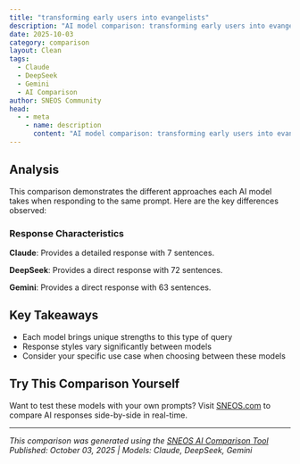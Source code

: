 ```yaml
---
title: "transforming early users into evangelists"
description: "AI model comparison: transforming early users into evangelists..."
date: 2025-10-03
category: comparison
layout: Clean
tags:
  - Claude
  - DeepSeek
  - Gemini
  - AI Comparison
author: SNEOS Community
head:
  - - meta
    - name: description
      content: "AI model comparison: transforming early users into evangelists..."
---
```


<ChatComparison
  title="transforming early users into evangelists"
  prompt="transforming early users into evangelists"
  :responses='{"Claude": "# Transforming Early Users into Evangelists\n\n## Understanding the Journey\n**Early User \u2192 Satisfied Customer \u2192 Brand Advocate \u2192 Evangelist**\n\n## Key Strategies\n\n### 1. **Deliver Exceptional Early Experiences**\n- Over-deliver on promises during beta/early access\n- Provide white-glove onboarding and support\n- Fix issues quickly and communicate transparently\n- Create \u0022wow moments\u0022 that exceed expectations\n\n### 2. **Build Personal Relationships**\n- Direct access to founders/product team\n- Regular check-ins and feedback sessions\n- Remember personal details and preferences\n- Treat them as partners, not just customers\n\n### 3. **Create Exclusive Communities**\n- Private beta groups or VIP communities\n- Early access to new features\n- Special events or meetups\n- Behind-the-scenes content and updates\n\n### 4. **Amplify Their Voice**\n- Feature user stories and testimonials\n- Invite them to speak at events\n- Co-create content (case studies, blogs)\n- Showcase their success publicly\n\n### 5. **Make Advocacy Easy \u0026 Rewarding**\n- Referral programs with meaningful incentives\n- Social sharing tools and templates\n- Advocacy platforms or ambassador programs\n- Recognition and status rewards\n\n### 6. **Listen \u0026 Act on Feedback**\n- Implement user-suggested features\n- Credit users for their contributions\n- Show how their input shaped the product\n- Close the feedback loop consistently\n\n## Evangelist Characteristics to Nurture\n- **Passion** for your mission/solution\n- **Expertise** in your domain/industry\n- **Influence** within their networks\n- **Willingness** to share and recommend\n\n## Measurement \u0026 Sustainability\n- Track referrals and organic mentions\n- Monitor community engagement\n- Measure advocacy program participation\n- Continuously evolve the experience\n\nThe goal is making early users feel like co-creators of something meaningful, not just customers of a product.", "DeepSeek": "Of course. Transforming early users into evangelists is the holy grail of early-stage growth. It\u0027s not a happy accident; it\u0027s a deliberate process. Here is a comprehensive guide, broken down into a strategic framework.\n\n### The Core Philosophy: Earn Advocacy, Don\u0027t Extract It\n\nYou cannot \u0022create\u0022 evangelists by asking for them. You must **create an environment and experience so remarkable that advocacy becomes a natural byproduct.** Evangelists don\u0027t just like your product; they are emotionally invested in your mission and success.\n\n---\n\n### The Evangelist Flywheel: A 4-Stage Framework\n\nThink of this as a continuous cycle that amplifies itself.\n\n#### Stage 1: The Foundation - Build a Remarkable Product \u0026 Onboarding\n\nYou cannot create evangelists for a mediocre product. This is non-negotiable.\n\n* **Product-Market Fit is Key:** Your product must solve a real, painful problem in a way that feels like magic. It must deliver undeniable **value**.\n* **Create \u0022Aha!\u0022 Moments Quickly:** Design your onboarding flow to guide users to their first moment of value as fast as possible. When a user thinks, \u0022Wow, this actually works!\u0022 you\u0027ve won their attention.\n* **Polish the Experience:** A clunky, buggy UI/UX will kill evangelism before it starts. Invest in quality.\n\n#### Stage 2: Cultivation - Foster Deep Engagement \u0026 Connection\n\nOnce users are getting value, you deepen the relationship from transactional to emotional.\n\n* **Proactive, Delightful Support:** Don\u0027t just solve problems. Surprise them. Go above and beyond. Use video in your support replies. Send a handwritten thank-you note. This creates powerful, shareable stories.\n* **Build a Community:** Create a space (Slack, Discord, Circle, etc.) where your earliest users can connect with each other **and with your team.** This makes them feel like insiders, not just customers.\n* **Listen and Act (Transparently):**\n * **Solicit Feedback:** Regularly ask for their input on new features and pain points.\n * **Close the Loop:** When you implement a feature based on user feedback, announce it and **credit the user who suggested it.** This is incredibly powerful. It proves you listen.\n* **Make Them Feel Special:**\n * **Early Access:** Give them a first look at new features before anyone else.\n * **\u0022Insider\u0022 Updates:** Share company news, challenges, and roadmaps with them. Vulnerability builds trust.\n\n#### Stage 3: Activation - Empower and Equip Them to Share\n\nEven the happiest user won\u0027t evangelize if it\u0027s difficult. Your job is to make sharing effortless and rewarding.\n\n* **Create Natural Sharing Mechanisms:**\n * **Referral Programs:** Offer meaningful rewards for both the referrer and the new user (e.g., credit, extended trial, exclusive features).\n * **Built-in Social Sharing:** \u0022Share your project,\u0022 \u0022Tweet your results,\u0022 etc. Make it a one-click action inside your product.\n* **Provide \u0022Social Proof\u0022 Assets:**\n * Give them beautiful, pre-written tweets about their experience.\n * Provide logos, screenshots, and case study templates they can share with their network.\n* **Identify and Nurture Potential Champions:** Use your community and analytics to find your most active and vocal users. Reach out to them personally.\n\n#### Stage 4: Recognition - Celebrate and Reward Their Advocacy\n\nEvangelism is a relationship. You must reciprocate to keep the flywheel spinning.\n\n* **Public Recognition:**\n * Feature them on your website, in a case study, or on your social media.\n * Create a \u0022Wall of Love\u0022 showcasing user testimonials.\n * Name a feature after a prolific evangelist (a classic move from the early days of companies like Google).\n* **Exclusive Perks:**\n * Swag packs that are high-quality and desirable (not just a cheap t-shirt).\n * Invitations to exclusive virtual or in-person events with the founding team.\n* **Give Them Influence:** Create a formal \u0022Advisory Board\u0022 or \u0022Ambassador Program\u0022 for your top evangelists. Offer them a direct line to the CEO/CPO and a platform to shape the product\u0027s future.\n\n---\n\n### Real-World Examples to Emulate\n\n* **Dropbox:** Mastered the referral program. Their simple \u0022give space, get space\u0022 mechanic was easy and the reward was directly related to their product\u0027s core value (storage).\n* **Slack:** Their product was so inherently collaborative that sharing it was built into its DNA. Their early, quirky and helpful customer support (like the \u0022bug hunter\u0022 program) created legendary stories.\n* **Notion:** Built a powerful community where users share templates and workflows. They actively feature these user creations, turning users into heroes and providing immense value to the broader community.\n* **Superhuman:** The pinnacle of a curated, high-touch onboarding experience. They made getting an invite feel like an exclusive club and the product\u0027s speed and quality justified the hype, turning users into passionate advocates.\n\n---\n\n### Pitfalls to Avoid\n\n* **Taking Them for Granted:** Never assume they\u0027ll stick around forever. Continue to engage and delight them.\n* **Being Transactional:** Don\u0027t *only* reach out when you want something (a testimonial, a share). Check in on them genuinely.\n* **Not Following Through:** If you ask for feedback and then do nothing, you\u0027ll create cynics, not evangelists.\n* **Over-Promising and Under-Delivering:** It\u0027s better to surprise them with a bonus feature than to miss a deadline on a promised one.\n\n### Final Thought\n\nTransforming early users into evangelists is a long-term investment in community and culture, not a short-term growth hack. It requires humility, relentless focus on the user, and a genuine desire to build something people truly love. When done right, these evangelists become your most effective, trusted, and cost-efficient marketing channel.", "Gemini": "Transforming early users into evangelists is a crucial step for any product or service\u0027s success. These early adopters are your first believers and can significantly influence your growth trajectory. Here\u0027s a breakdown of how to achieve this:\n\n**I. Understanding Your Early Users:**\n\n* **Identify Your Ideal Customer Profile (ICP):** Before anything else, know who you\u0027re targeting. Understanding their needs, pain points, motivations, and demographics will help you tailor your engagement strategy.\n* **Gather Feedback Proactively:** Don\u0027t wait for them to complain. Use surveys, in-app feedback tools, user interviews, and social media monitoring to actively solicit their opinions.\n* **Segment Your Early Users:** Not all early users are the same. Segment them based on their usage patterns, feedback, and level of engagement. This allows you to personalize your approach.\n* **Understand Their \u0022Why\u0022:** Why did they choose your product/service? What problem were they hoping to solve? Knowing their initial motivations will help you reinforce those benefits and guide them towards becoming advocates.\n\n**II. Building a Strong Foundation for Evangelism:**\n\n* **Deliver a Remarkable Product/Service:** This is the most fundamental element. Your product *must* deliver value. Focus on solving a real problem effectively and efficiently.\n* **Exceptional Customer Support:** Treat your early users like VIPs. Respond quickly, address issues thoroughly, and go the extra mile. Their early experiences will shape their perception of your brand.\n* **Build a Community:** Create a space where early users can connect with each other, share their experiences, and provide feedback. This fosters a sense of belonging and encourages collaboration. Examples:\n * **Forums:** Classic and effective for in-depth discussions.\n * **Slack/Discord Channels:** Real-time communication and community building.\n * **Facebook Groups:** Leverage the platform\u0027s reach and familiarity.\n * **In-Person Meetups (when possible):** Strengthen connections and build loyalty.\n* **Be Transparent and Authentic:** Openly communicate your roadmap, challenges, and successes. Be honest and genuine in your interactions. Transparency builds trust and fosters a sense of partnership.\n* **Focus on User Onboarding:** Make it easy for users to understand the product and how to use it. Guides, tutorials, and walkthroughs can help.\n\n**III. Strategies for Transforming Users into Evangelists:**\n\n* **Acknowledge and Value Their Contributions:**\n * **Publicly recognize their feedback:** Mention them by name when incorporating their suggestions.\n * **Offer exclusive access:** Give them early access to new features or beta programs.\n * **Provide discounts or rewards:** Show your appreciation with special offers.\n* **Empower Them to Share Their Story:**\n * **Create shareable content:** Provide templates for testimonials, case studies, and social media posts.\n * **Run referral programs:** Incentivize them to refer new users.\n * **Ask for reviews and testimonials:** Make it easy for them to share their positive experiences on relevant platforms.\n* **Make Them Part of the Brand:**\n * **Invite them to be beta testers:** Give them a voice in shaping the product\u0027s future.\n * **Feature them in marketing materials:** Showcase their success stories and how they\u0027re using your product.\n * **Create a \u0022super user\u0022 program:** Formalize their role as advocates and provide them with additional support and resources.\n* **Engage Them Consistently:**\n * **Regular communication:** Keep them informed about product updates, company news, and relevant industry trends.\n * **Personalized outreach:** Reach out to them individually to thank them for their feedback or offer assistance.\n * **Run contests and challenges:** Gamify the experience and encourage participation.\n* **Ask for Help:**\n * **Don\u0027t be afraid to ask for support:** \u0022Could you share your experience with others?\u0022 or \u0022Would you be willing to write a short review?\u0022\n * **Be specific:** Make it easy for them to take action. Provide links to review sites or sample social media posts.\n* **Monitor and Measure:**\n * **Track key metrics:** Measure referral rates, social media mentions, and customer satisfaction.\n * **Identify your top evangelists:** Focus your efforts on nurturing those who are already actively promoting your brand.\n * **Continuously improve your strategy:** Adapt your approach based on the data you collect and the feedback you receive.\n\n**IV. Key Considerations:**\n\n* **Authenticity is key:** Evangelism should come from genuine enthusiasm, not forced marketing. Focus on providing a great experience and empowering your users to share their positive experiences naturally.\n* **Don\u0027t overwhelm them:** Balance engagement with respect for their time and attention. Don\u0027t bombard them with too many requests or offers.\n* **It\u0027s a long-term process:** Building a strong community of evangelists takes time and effort. Be patient and persistent, and focus on building lasting relationships.\n* **Respect their boundaries:** If someone doesn\u0027t want to be an evangelist, that\u0027s okay. Focus on providing them with a great user experience and respect their preferences.\n\n**In summary, turning early users into evangelists is about creating a win-win relationship. You provide them with a valuable product/service and exceptional support, and they help you spread the word and grow your business. By focusing on building a strong community, empowering your users, and engaging them consistently, you can transform your early adopters into your most valuable marketing asset.**\n"}' 
  published-date="20:42"
/>

## Analysis

This comparison demonstrates the different approaches each AI model takes when responding to the same prompt. Here are the key differences observed:

### Response Characteristics

**Claude**: Provides a detailed response with 7 sentences. 

**DeepSeek**: Provides a direct response with 72 sentences. 

**Gemini**: Provides a direct response with 63 sentences. 

## Key Takeaways

- Each model brings unique strengths to this type of query
- Response styles vary significantly between models
- Consider your specific use case when choosing between these models

## Try This Comparison Yourself

Want to test these models with your own prompts? Visit [SNEOS.com](https://sneos.com) to compare AI responses side-by-side in real-time.

---

*This comparison was generated using the [SNEOS AI Comparison Tool](https://sneos.com)*
*Published: October 03, 2025 | Models: Claude, DeepSeek, Gemini*
